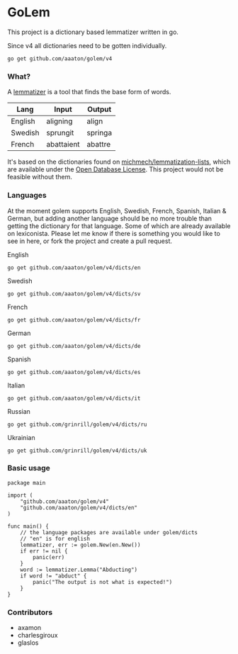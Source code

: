 # GoLem

This project is a dictionary based lemmatizer written in go. 

Since v4 all dictionaries need to be gotten individually.

```
go get github.com/aaaton/golem/v4
```


### What?

A [lemmatizer](https://en.wikipedia.org/wiki/Lemmatisation) is a tool that finds the base form of words.

| Lang    | Input      | Output  |
| ------- | ---------- | ------- |
| English | aligning   | align   |
| Swedish | sprungit   | springa |
| French  | abattaient | abattre |

It's based on the dictionaries found on [michmech/lemmatization-lists](https://github.com/michmech/lemmatization-lists), which are available under the [Open Database License](https://opendatacommons.org/licenses/odbl/summary/). This project would not be feasible without them.

### Languages

At the moment golem supports English, Swedish, French, Spanish, Italian & German, but adding another language should be no more trouble than getting the dictionary for that language. Some of which are already available on lexiconista. Please let me know if there is something you would like to see in here, or fork the project and create a pull request.

English
```
go get github.com/aaaton/golem/v4/dicts/en
```

Swedish
```
go get github.com/aaaton/golem/v4/dicts/sv
```

French
```
go get github.com/aaaton/golem/v4/dicts/fr
```

German
```
go get github.com/aaaton/golem/v4/dicts/de
```

Spanish
```
go get github.com/aaaton/golem/v4/dicts/es
```

Italian
```
go get github.com/aaaton/golem/v4/dicts/it
```

Russian
```
go get github.com/grinrill/golem/v4/dicts/ru
```

Ukrainian
```
go get github.com/grinrill/golem/v4/dicts/uk
```

### Basic usage

```golang
package main

import (
	"github.com/aaaton/golem/v4"
	"github.com/aaaton/golem/v4/dicts/en"
)

func main() {
	// the language packages are available under golem/dicts
	// "en" is for english
	lemmatizer, err := golem.New(en.New())
	if err != nil {
		panic(err)
	}
	word := lemmatizer.Lemma("Abducting")
	if word != "abduct" {
		panic("The output is not what is expected!")
	}
}
```

### Contributors

- axamon
- charlesgiroux
- glaslos
